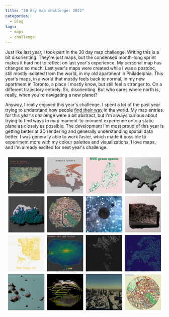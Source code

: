 ```yaml
---
title: "30 day map challenge: 2022"
categories:
  - Blog
tags:
  - maps
  - challenge
---
```


Just like last year, I took part in the 30 day map challenge. Writing this is a bit disorienting. They're just maps, but the condensed month-long sprint makes it hard not to reflect on last year's experience. My personal map has changed so much. Last year's maps were created while I was a postdoc, still mostly isolated from the world, in my old apartment in Philadelphia. This year's maps, in a world that mostly feels back to normal, in my new apartment in Toronto, a place I mostly know, but still feel a stranger to. On a different trajectory entirely. So, disorienting. But who cares where north is, really, when you're navigating a new planet? <br>

Anyway, I really enjoyed this year's challenge. I spent a lot of the past year trying to understand how people [find their way](https://osf.io/azsgj) in the world. My map entries for this year's challenge were a bit abstract, but I'm always curious about trying to find ways to map moment-to-moment experience onto a static plane as closely as possible. The development I'm most proud of this year is getting better at 3D rendering and generally understanding spatial data better. I was generally able to work faster, which made it possible to experiment more with my colour palettes and visualizations.
I love maps, and I'm already excited for next year's challenge. <br>

![2021 map challenge](/assets/images/dataviz/map_challenge_2022.jpg)
